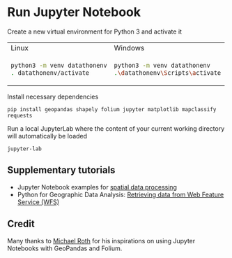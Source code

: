 # Run Jupyter Notebook

Create a new virtual environment for Python 3 and activate it

<table>
<tr>
<td> Linux </td> <td> Windows </td>
</tr>
<tr>
<td>

```bash
python3 -m venv datathonenv
. datathonenv/activate
```

</td>
<td>
    
```bash
python3 -m venv datathonenv
.\datathonenv\Scripts\activate
```
</td>
</tr>
</table>

Install necessary dependencies

```
pip install geopandas shapely folium jupyter matplotlib mapclassify requests
```

Run a local JupyterLab where the content of your current working directory will automatically be loaded

```
jupyter-lab
```

## Supplementary tutorials

- Jupyter Notebook examples for [spatial data processing](https://github.com/jupyter/jupyter/wiki#earth-science-and-geo-spatial-data)
- Python for Geographic Data Analysis: [Retrieving data from Web Feature Service (WFS)](https://python-gis-book.readthedocs.io/en/latest/part2/chapter-09/nb/01-retrieving-data-from-wfs.html)


## Credit

Many thanks to [Michael Roth](https://github.com/MichaelRothDLR) for his inspirations on using Jupyter Notebooks with GeoPandas and Folium.
